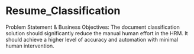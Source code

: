 # Resume_Classification
Problem Statement & Business Objectives: The document classification solution should significantly reduce the manual human effort in the HRM. It should achieve a higher level of accuracy and automation with minimal human intervention.
